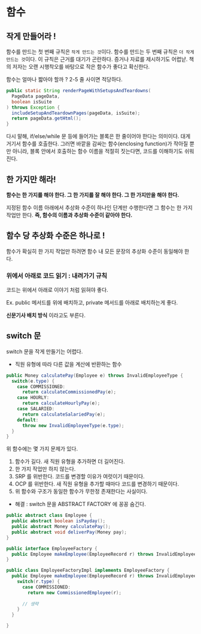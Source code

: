 # 함수

## 작게 만들어라 !

함수를 만드는 첫 번째 규칙은 `작게 만드는 것`이다. 함수를 만드는 두 번째 규칙은 `더 작게 만드는 것`이다. 이 규칙은 근거를 대기가 곤란하다. 증거나 자료를 제시하기도 어렵낟.
책의 저자는 오랜 시행착오를 바탕으로 작은 함수가 좋다고 확신한다.

함수는 얼마나 짧아야 할까 ? 2-5 줄 사이면 적당하다.

```java
public static String renderPageWithSetupsAndTeardowns(
  PageData pageData,
  boolean isSuite
) throws Exception {
  includeSetupAndTeardownPages(pageData, isSuite);
  return pageData.getHtml();
}
```

다시 말해, if/else/while 문 등에 들어가는 블록은 한 줄이어야 한다는 의미이다. 대게 거기서 함수를 호출한다. 그러면 바깥을 감싸는 함수(enclosing function)가 작아질 뿐만 아니라,
블록 안에서 호출하는 함수 이름을 적절히 짓는다면, 코드를 이해하기도 쉬워진다.

## 한 가지만 해라!

__함수는 한 가지를 해야 한다. 그 한 가지를 잘 해야 한다. 그 한 가지만을 해야 한다.__

지정된 함수 이름 아래에서 추상화 수준이 하나인 단계만 수행한다면 그 함수는 한 가지 작업만 한다. __즉, 함수의 이름과 추상화 수준이 같아야 한다.__

## 함수 당 추상화 수준은 하나로 !

함수가 확실히 한 가지 작업만 하려면 함수 내 모든 문장의 추상화 수준이 동일해야 한다.

### 위에서 아래로 코드 읽기 : 내려가기 규칙

코드는 위에서 아래로 이야기 처럼 읽혀야 좋다. 

Ex. public 메서드를 위에 배치하고, private 메서드를 아래로 배치하는게 좋다.

__신문기사 배치 방식__ 이라고도 부른다.

## switch 문

switch 문을 작게 만들기는 어렵다.

- 직원 유형에 따라 다른 값을 계산에 반환하는 함수

```java
public Money calculatePay(Employee e) throws InvalidEmployeeType {
  switch(e.type) {
    case COMMISSIONED:
      return calculateCommissionedPay(e);
    case HOURLY:
      return calculateHourlyPay(e);
    case SALARIED:
      return calculateSalariedPay(e);
    default:
      throw new InvalidEmployeeType(e.type);
  }
}
```

위 함수에는 몇 가지 문제가 있다.

1. 함수가 길다. 새 직원 유형을 추가하면 더 길어진다.
2. 한 가지 작업만 하지 않는다.
3. SRP 를 위반한다. 코드를 변경할 이유가 여럿이기 때문이다.
4. OCP 를 위반한다. 새 직원 유형을 추가할 때마다 코드를 변경하기 때문이다.
5. 위 함수와 구조가 동일한 함수가 무한정 존재한다는 사실이다.

- 해결 : switch 문을 ABSTRACT FACTORY 에 꽁꽁 숨긴다.

```java
public abstract class Employee {
  public abstract boolean isPayday();
  public abstract Money calculatePay();
  public abstract void deliverPay(Money pay);
}

public interface EmployeeFactory {
  public Employee makeEmployee(EmployeeRecord r) throws InvalidEmployeeType;
}

public class EmployeeFactoryImpl implements EmployeeFactory {
  public Employee makeEmployee(EmployeeRecord r) throws InvalidEmployeeType {
    switch(r.type) {
      case COMMISSIONED:
        return new CommissionedEmployee(r);
        
      // 생략
    }
  }

}
```

